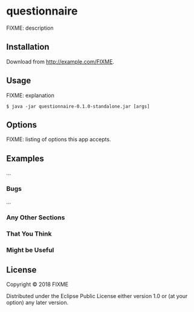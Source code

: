 # questionnaire

FIXME: description

## Installation

Download from http://example.com/FIXME.

## Usage

FIXME: explanation

    $ java -jar questionnaire-0.1.0-standalone.jar [args]

## Options

FIXME: listing of options this app accepts.

## Examples

...

### Bugs

...

### Any Other Sections
### That You Think
### Might be Useful

## License

Copyright © 2018 FIXME

Distributed under the Eclipse Public License either version 1.0 or (at
your option) any later version.
